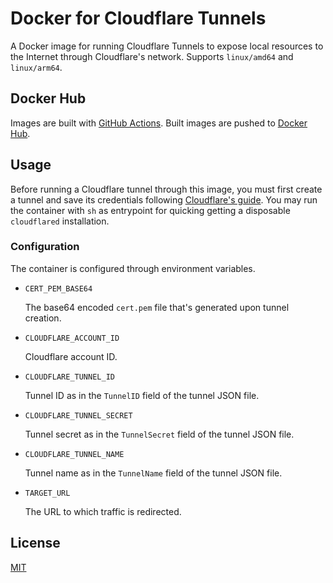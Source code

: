 # Docker for Cloudflare Tunnels

A Docker image for running Cloudflare Tunnels to expose local resources to the Internet through Cloudflare's network. Supports `linux/amd64` and `linux/arm64`.

## Docker Hub

Images are built with [GitHub Actions](https://github.com/features/actions). Built images are pushed to [Docker Hub](https://hub.docker.com/r/xjonathanlei/cloudflare-tunnel).

## Usage

Before running a Cloudflare tunnel through this image, you must first create a tunnel and save its credentials following [Cloudflare's guide](https://developers.cloudflare.com/cloudflare-one/connections/connect-apps/install-and-setup/tunnel-guide). You may run the container with `sh` as entrypoint for quicking getting a disposable `cloudflared` installation.

### Configuration

The container is configured through environment variables.

- `CERT_PEM_BASE64`

  The base64 encoded `cert.pem` file that's generated upon tunnel creation.

- `CLOUDFLARE_ACCOUNT_ID`

  Cloudflare account ID.

- `CLOUDFLARE_TUNNEL_ID`

  Tunnel ID as in the `TunnelID` field of the tunnel JSON file.

- `CLOUDFLARE_TUNNEL_SECRET`

  Tunnel secret as in the `TunnelSecret` field of the tunnel JSON file.

- `CLOUDFLARE_TUNNEL_NAME`

  Tunnel name as in the `TunnelName` field of the tunnel JSON file.

- `TARGET_URL`

  The URL to which traffic is redirected.

## License

[MIT](./LICENSE)
